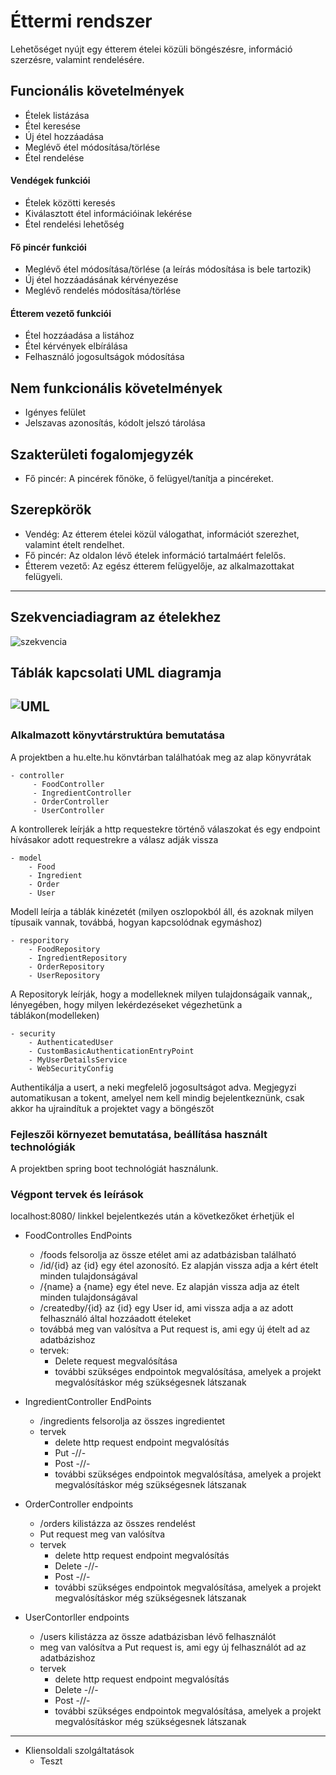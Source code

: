 # Éttermi rendszer
Lehetőséget nyújt egy étterem ételei közüli böngészésre, információ szerzésre, valamint rendelésére.

## Funcionális követelmények
- Ételek listázása
- Étel keresése
- Új étel hozzáadása
- Meglévő étel módosítása/törlése
- Étel rendelése

#### Vendégek funkciói
- Ételek közötti keresés
- Kiválasztott étel információinak lekérése
- Étel rendelési lehetőség

#### Fő pincér funkciói
- Meglévő étel módosítása/törlése (a leírás módosítása is bele tartozik)
- Új étel hozzáadásának kérvényezése
- Meglévő rendelés módosítása/törlése

#### Étterem vezető funkciói
- Étel hozzáadása a listához
- Étel kérvények elbírálása
- Felhasználó jogosultságok módosítása

## Nem funkcionális követelmények
- Igényes felület
- Jelszavas azonosítás, kódolt jelszó tárolása

## Szakterületi fogalomjegyzék
- Fő pincér: A pincérek főnöke, ő felügyel/tanítja a pincéreket.

## Szerepkörök
- Vendég: Az étterem ételei közül válogathat, információt szerezhet, valamint ételt rendelhet.
- Fő pincér: Az oldalon lévő ételek információ tartalmáért felelős.
- Étterem vezető: Az egész étterem felügyelője, az alkalmazottakat felügyeli.
-----
## Szekvenciadiagram az ételekhez
![szekvencia](http://www.kepfeltoltes.eu/images/2019/11/07/687diagram.png)

## Táblák kapcsolati UML diagramja
![UML](http://www.kepfeltoltes.eu/images/2019/11/07/168uml.png)
 ------ 
 ### Alkalmazott könyvtárstruktúra bemutatása
 
A projektben a hu.elte.hu könvtárban találhatóak meg az alap könyvrátak

    - controller 
         - FoodController
         - IngredientController
         - OrderController
         - UserController
         
A kontrollerek leírják a http requestekre történő válaszokat és egy endpoint hívásakor adott requestrekre a válasz adják vissza
            
    - model
        - Food
        - Ingredient
        - Order
        - User
        
Modell leírja a táblák kinézetét (milyen oszlopokból áll, és azoknak milyen típusaik vannak, továbbá, hogyan kapcsolódnak egymáshoz)

    - resporitory
        - FoodRepository
        - IngredientRepository
        - OrderRepository
        - UserRepository
        
A Repositoryk leírják, hogy a modelleknek milyen tulajdonságaik vannak,, lényegében, hogy milyen lekérdezéseket végezhetünk a táblákon(modelleken)

    - security
        - AuthenticatedUser
        - CustomBasicAuthenticationEntryPoint
        - MyUserDetailsService
        - WebSecurityConfig
Authentikálja a usert, a neki megfelelő jogosultságot adva. Megjegyzi automatikusan a tokent, amelyel nem kell mindig bejelentkeznünk, csak akkor ha ujraindítuk a projektet vagy a böngészőt
### Fejleszői környezet bemutatása, beállítása használt technológiák
A projektben spring boot technológiát használunk.
### Végpont tervek és leírások
localhost:8080/ linkkel bejelentkezés után a következőket érhetjük el

- FoodControlles EndPoints

    - /foods felsorolja az össze etélet ami az adatbázisban található
    - /id/{id} az {id} egy étel azonosító. Ez alapján vissza adja a kért ételt minden tulajdonságával
    - /{name} a {name} egy étel neve. Ez alapján vissza adja az ételt minden tulajdonságával
    - /createdby/{id} az {id} egy User id, ami vissza adja a az adott felhasználó által hozzáadott ételeket
    - továbbá meg van valósítva a Put request is, ami egy új ételt ad az adatbázishoz
    - tervek: 
        - Delete request megvalósítása
        - további szükséges endpointok megvalósítása, amelyek a projekt megvalósításkor még szükségesnek látszanak
        
- IngredientController EndPoints
    
    - /ingredients felsorolja az összes ingredientet
    - tervek
        - delete http request endpoint megvalósítás
        - Put -//-
        - Post -//-
        - további szükséges endpointok megvalósítása, amelyek a projekt megvalósításkor még szükségesnek látszanak
- OrderController endpoints
    - /orders kilistázza az összes rendelést
    - Put request meg van valósítva
    - tervek
       - delete http request endpoint megvalósítás
       - Delete -//-
       - Post -//-
       - további szükséges endpointok megvalósítása, amelyek a projekt megvalósításkor még szükségesnek látszanak  
- UserContorller endpoints
    - /users kilistázza az össze adatbázisban lévő felhasználót
    -  meg van valósítva a Put request is, ami egy új felhasználót ad az adatbázishoz
    - tervek
        - delete http request endpoint megvalósítás
        - Delete -//-
        - Post -//-
        - további szükséges endpointok megvalósítása, amelyek a projekt megvalósításkor még szükségesnek látszanak  
------
- Kliensoldali szolgáltatások
     - Teszt
